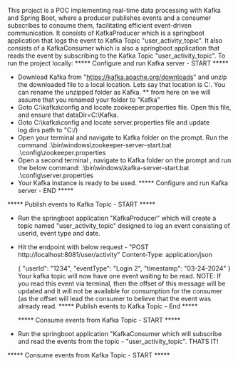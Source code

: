 This project is a POC implementing real-time data processing with Kafka and Spring Boot, where a producer publishes events and a consumer subscribes to consume them, facilitating efficient event-driven communication.
It consists of KafkaProducer which is a springboot application that logs the event to Kafka Topic "user_activity_topic".
It also consists of a KafkaConsumer which is also a springboot application that reads the event by subscribing to the Kafka Topic "user_activity_topic".
To run the project locally:
***** Configure and run Kafka server - START *****
- Download Kafka from "https://kafka.apache.org/downloads" and unzip the downloaded file to a local location. Lets say that location is C:\. You can rename the unzipped folder as Kafka.
  ** from here on we will assume that you renamed your folder to "Kafka"
- Goto C:\kafka\config and locate zookeeper.properties file.
   Open this file, and ensure that dataDir=C:\Kafka.
- Goto C:\kafka\config and locate server.properties file and update log.dirs path to "C:/<any location you prefer>)
- Open your terminal and navigate to Kafka folder on the prompt. Run the command
  .\bin\windows\zookeeper-server-start.bat .\config\zookeeper.properties
- Open a second terminal , navigate to Kafka folder on the prompt and run the below command:
  .\bin\windows\kafka-server-start.bat .\config\server.properties
- Your Kafka instance is ready to be used.
***** Configure and run Kafka server - END *****

***** Publish events to Kafka Topic - START *****
- Run the springboot application "KafkaProducer" which will create a topic named "user_activity_topic" designed to log an event consisting of userid, event type and date.
- Hit the endpoint with below request - "POST http://localhost:8081/user/activity"
  Content-Type: application/json
  
  {
    "userId": "1234",
    "eventType": "Login 2",
    "timestamp": "03-24-2024"
  }
 Your kafka topic will now have one event waiting to be read.
NOTE: If you read this event via terminal, then the offset of this message will be updated and it will not be available for consumption for the consumer (as the offset will lead the consumer to believe that the 
       event was already read.
***** Publish events to Kafka Topic - End *****

  ***** Consume events from Kafka Topic - START *****
- Run the springboot application "KafkaConsumer which will subscribe and read the events from the topic -  "user_activity_topic".
THATS IT!

***** Consume events from Kafka Topic - START *****



   
